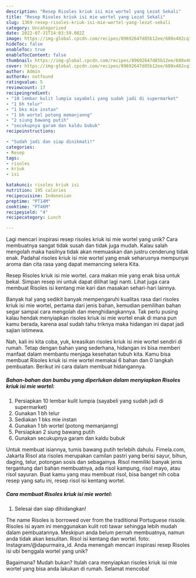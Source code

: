 ```yaml
---
description: "Resep Risoles kriuk isi mie wortel yang Lezat Sekali"
title: "Resep Risoles kriuk isi mie wortel yang Lezat Sekali"
slug: 1369-resep-risoles-kriuk-isi-mie-wortel-yang-lezat-sekali
category: Uncategorized
date: 2022-07-31T14:03:59.082Z
image: https://img-global.cpcdn.com/recipes/89692647d85b12ee/680x482cq70/risoles-kriuk-isi-mie-wortel-foto-resep-utama.jpg
hideToc: false
enableToc: true
enableTocContent: false
thumbnail: https://img-global.cpcdn.com/recipes/89692647d85b12ee/680x482cq70/risoles-kriuk-isi-mie-wortel-foto-resep-utama.jpg
cover: https://img-global.cpcdn.com/recipes/89692647d85b12ee/680x482cq70/risoles-kriuk-isi-mie-wortel-foto-resep-utama.jpg
author: Admin
authorAv: notfound
ratingvalue: 5
reviewcount: 17
recipeingredient:
- "10 lembar kulit lumpia sayabeli yang sudah jadi di supermarket"
- "1 bh telur"
- "1 bks mie instan"
- "1 bh wortel potong memanjanng"
- "2 siung bawang putih"
- "secukupnya garam dan kaldu bubuk"
recipeinstructions:

- "Sudah jadi dan siap dinikmati!"
categories:
- Resep
tags:
- risoles
- kriuk
- isi

katakunci: risoles kriuk isi 
nutrition: 195 calories
recipecuisine: Indonesian
preptime: "PT14M"
cooktime: "PT46M"
recipeyield: "4"
recipecategory: Lunch

---
```





Lagi mencari inspirasi resep risoles kriuk isi mie wortel yang unik? Cara membuatnya sangat tidak susah dan tidak juga mudah. Kalau salah mengolah maka hasilnya tidak akan memuaskan dan justru cenderung tidak enak. Padahal risoles kriuk isi mie wortel yang enak seharusnya mempunyai aroma dan cita rasa yang dapat memancing selera Kita.





Resep Risoles kriuk isi mie wortel. cara makan mie yang enak bisa untuk bekal. Simpan resep ini untuk dapat dilihat lagi nanti. Lihat juga cara membuat Risoles isi kentang mie kari dan masakan sehari-hari lainnya.

Banyak hal yang sedikit banyak mempengaruhi kualitas rasa dari risoles kriuk isi mie wortel, pertama dari jenis bahan, kemudian pemilihan bahan segar sampai cara mengolah dan menghidangkannya. Tak perlu pusing kalau hendak menyiapkan risoles kriuk isi mie wortel enak di mana pun kamu berada, karena asal sudah tahu triknya maka hidangan ini dapat jadi sajian istimewa.






Nah, kali ini kita coba, yuk, kreasikan risoles kriuk isi mie wortel sendiri di rumah. Tetap dengan bahan yang sederhana, hidangan ini bisa memberi manfaat dalam membantu menjaga kesehatan tubuh kita. Kamu bisa membuat Risoles kriuk isi mie wortel memakai 6 bahan dan 0 langkah pembuatan. Berikut ini cara dalam membuat hidangannya.

<!--inarticleads1-->

##### Bahan-bahan dan bumbu yang diperlukan dalam menyiapkan Risoles kriuk isi mie wortel:

1. Persiapkan 10 lembar kulit lumpia (sayabeli yang sudah jadi di supermarket)
1. Gunakan 1 bh telur
1. Sediakan 1 bks mie instan
1. Gunakan 1 bh wortel (potong memanjanng)
1. Persiapkan 2 siung bawang putih
1. Gunakan secukupnya garam dan kaldu bubuk


Untuk membuat isiannya, tumis bawang putih terlebih dahulu. Fimela.com, Jakarta Risol ata risoles merupakan camilan pastri yang berisi sayur, bihun, daging, telur, potongan sosis dan sebagainya. Risol memiliki banyak jenis tergantung dari bahan membuatnya, ada risol kampung, risol mayo, atau risol sayuran. Buat kamu yang mau membuat risol, bisa banget nih coba resep yang satu ini, resep risol isi kentang wortel. 

<!--inarticleads2-->

##### Cara membuat Risoles kriuk isi mie wortel:


1. Selesai dan siap dihidangkan!

The name Risoles is borrowed over from the traditional Portuguese rissole. Risoles isi ayam ini menggunakan kulit roti tawar sehingga lebih mudah dalam pembuatannya. Meskipun anda belum pernah membuatnya, namun anda tidak akan kesulitan. Risol isi kentang dan wortel. foto: Instagram/@dapurmaira_id. Anda menengah mencari inspirasi resep Risoles isi ubi benggala wortel yang unik? 

Bagaimana? Mudah bukan? Itulah cara menyiapkan risoles kriuk isi mie wortel yang bisa anda lakukan di rumah. Selamat mencoba!
